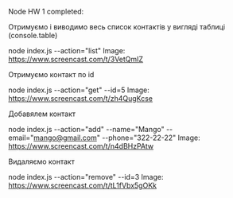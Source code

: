 Node HW 1 completed:

Отримуємо і виводимо весь список контактів у вигляді таблиці (console.table)

node index.js --action="list" 
Image: https://www.screencast.com/t/3VetQmIZ

Отримуємо контакт по id

node index.js --action="get" --id=5
Image: https://www.screencast.com/t/zh4QugKcse

Добавялем контакт

node index.js --action="add" --name="Mango" --email="mango@gmail.com" --phone="322-22-22"
Image: https://www.screencast.com/t/n4dBHzPAtw

Видаляємо контакт

node index.js --action="remove" --id=3
Image: https://www.screencast.com/t/tL1fVbx5gOKk
